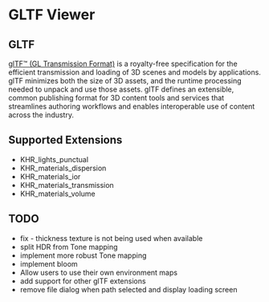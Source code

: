 # GLTF Viewer

## GLTF

[glTF™ (GL Transmission Format)](https://github.com/KhronosGroup/glTF/blob/main/extensions/2.0/Khronos/KHR_materials_transmission/README.md) is a royalty-free specification for the efficient transmission and loading of 3D scenes and models by applications. glTF minimizes both the size of 3D assets, and the runtime processing needed to unpack and use those assets. glTF defines an extensible, common publishing format for 3D content tools and services that streamlines authoring workflows and enables interoperable use of content across the industry.


## Supported Extensions

- KHR_lights_punctual
- KHR_materials_dispersion
- KHR_materials_ior
- KHR_materials_transmission
- KHR_materials_volume

## TODO
- fix - thickness texture is not being used when available
- split HDR from Tone mapping
- implement more robust Tone mapping
- implement bloom
- Allow users to use their own environment maps
- add support for other glTF extensions
- remove file dialog when path selected and display loading screen